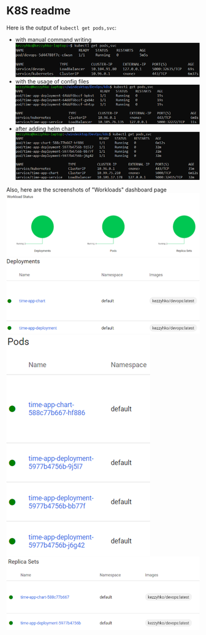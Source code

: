 # K8S readme

Here is the output of `kubectl get pods,svc`:
* with manual command writing
![](report_screenshots/output/manual.png)
* with the usage of config files
![](report_screenshots/output/config_files.png)
* after adding helm chart
![](report_screenshots/output/after_helm.png)

Also, here are the screenshots of "Workloads" dashboard page  
![](report_screenshots/workload_status/charts.png)  
![](report_screenshots/workload_status/deployments.png)  
![](report_screenshots/workload_status/pods.png)  
![](report_screenshots/workload_status/sets.png)  
